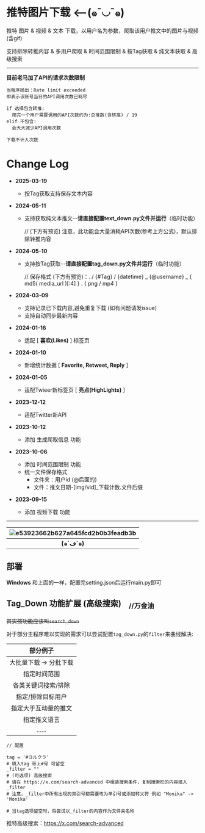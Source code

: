 # 推特图片下载    ⟵(๑¯◡¯๑) 
推特 图片 & 视频 & 文本 下载，以用户名为参数，爬取该用户推文中的图片与视频(含gif)

支持排除转推内容 & 多用户爬取 & 时间范围限制 & 按Tag获取 & 纯文本获取 & 高级搜索

---
**目前老马加了API的请求次数限制** 
``` 
当程序抛出：Rate limit exceeded 
即表示该账号当日的API调用次数已耗尽

if 选择包含转推:
  爬完一个用户需要调用的API次数约为:总推数(含转推) / 19
elif 不包含:
  会大大减少API调用次数

下载不计入次数 
```

# Change Log 
* **2025-03-19** 
  * 按Tag获取支持保存文本内容 

* **2024-05-11**
  * 支持获取纯文本推文--**请直接配置text_down.py文件并运行**（临时功能）
    
    // (下方有预览) 注意，此功能会大量消耗API次数(参考上方公式)，默认排除转推内容
* **2024-05-10**
  * 支持按Tag获取--**请直接配置tag_down.py文件并运行**（临时功能）
  
    // 保存格式 (下方有预览)：. / {#Tag} / {datetime} \_ {@username} \_ { md5( media_url )[:4] } . { png / mp4 }

* **2024-03-09**
  * 支持记录已下载内容,避免重复下载 (如有问题请发issue)
  * 支持自动同步最新内容
* **2024-01-16**
  * 适配 [ **喜欢(Likes)** ] 标签页 
* **2024-01-10**
  * 新增统计数据 [ **Favorite, Retweet, Reply** ]
* **2024-01-05**
  * 适配Twieer新标签页 [ **亮点(HighLights)** ]
* **2023-12-12**
  * 适配Twitter新API
* **2023-10-12**
  * 添加 生成爬取信息 功能
* **2023-10-06**
  * 添加 时间范围限制 功能
  * 统一文件保存格式
    * 文件夹：用户id (@后面的)
    * 文件：推文日期-[img/vid]_下载计数.文件后缀
      
* **2023-09-15**
  * 添加 视频下载 功能
 
---

<div align="center"> 

| ![e53923662b627a645fcd2b0b3feadb3b](https://github.com/caolvchong-top/twitter_download/assets/57820488/39da9658-f40f-40d6-8480-9dff850076da) |
|:--:| 
| **(๑´ڡ`๑)** | 

</div>

部署
--- 

**Windows** 和上面的一样，配置完setting.json后运行main.py即可 


Tag_Down 功能扩展 (高级搜索) &nbsp;&nbsp; <sub>//万金油</sub> 
---
~~其实按功能应该叫`search_down`~~

对于部分主程序难以实现的需求可以尝试配置`tag_down.py`的`filter`来曲线解决: 

|部分例子|
|:--:|
|大批量下载 -> 分批下载|
|指定时间范围|
|各类关键词搜索/排除|
|指定/排除目标用户|
|指定大于互动量的推文|
|指定推文语言|
|......| 

``` 
// 配置

tag = '#ヨルクラ'
# 填入tag 带上#号 可留空
_filter = ""
# (可选项) 高级搜索
# 请在 https://x.com/search-advanced 中组装搜索条件，复制搜索栏的内容填入_filter
# 注意，_filter中所有出现的双引号都需要改为单引号或添加转义符 例如 "Monika" -> 'Monika'

# 当tag选项留空时，将尝试以_filter的内容作为文件夹名称
``` 
推特高级搜索：https://x.com/search-advanced 

